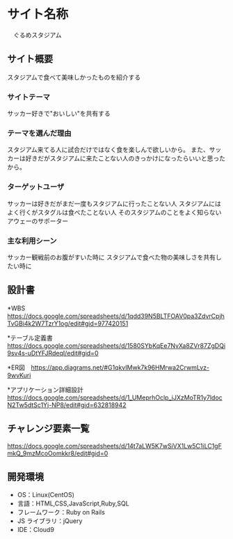 # サイト名称
　ぐるめスタジアム

## サイト概要

スタジアムで食べて美味しかったものを紹介する

### サイトテーマ

サッカー好きで"おいしい"を共有する

### テーマを選んだ理由

スタジアム来てる人に試合だけではなく食を楽しんで欲しいから。
また、サッカーは好きだがスタジアムに来たことない人のきっかけになったらいいと思ったから。

### ターゲットユーザ

サッカーは好きだがまだ一度もスタジアムに行ったことない人
スタジアムにはよく行くがスタグルは食べたことない人
そのスタジアムのことをよく知らないアウェーのサポーター

### 主な利用シーン

サッカー観戦前のお腹がすいた時に
スタジアムで食べた物の美味しさを共有したい時に

## 設計書
*WBS　https://docs.google.com/spreadsheets/d/1qdd39N5BLTFOAV0pa3ZdvrCpjhTvGBi4k2W7TzrY1og/edit#gid=977420151

*テーブル定義書　https://docs.google.com/spreadsheets/d/1580SYbKqEe7NvXa8ZVr87ZgDQi9sv4s-uDtYFJRdeqI/edit#gid=0

*ER図　https://app.diagrams.net/#G1qkvIMwk7k96HMrwa2CrwmLvz-9wvKuri

*アプリケーション詳細設計　https://docs.google.com/spreadsheets/d/1_UMeprhOclp_iJXzMoTR1y7ldocN2Tw5dtSc1Yj-NP8/edit#gid=632818942

## チャレンジ要素一覧

https://docs.google.com/spreadsheets/d/14t7aLW5K7wSiVX1Lw5C1iLC1gFmkQ_9mzMcoOomkkr8/edit#gid=0

## 開発環境

- OS：Linux(CentOS)
- 言語：HTML,CSS,JavaScript,Ruby,SQL
- フレームワーク：Ruby on Rails
- JS ライブラリ：jQuery
- IDE：Cloud9